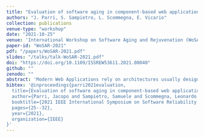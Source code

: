 ```yaml
---
title: "Evaluation of software aging in component-based web applications subject to soft errors over time"
authors: "J. Parri, S. Sampietro, L. Scommegna, E. Vicario"
collection: publications
venue-type: "workshop"
date: "2021-10-25"
venue: 'International Workshop on Software Aging and Rejuvenation (WoSAR)'
paper-id: "WoSAR-2021"
pdf: "/papers/WoSAR-2021.pdf"
slides: "/talks/talk-WoSAR-2021.pdf"
doi: "https://doi.org/10.1109/ISSREW53611.2021.00040"
github: ""
zenodo: ""
abstract: 'Modern Web Applications rely on architectures usually designed with modular software components whose behaviour is shaped over fundamental principles and characteristics of the HTTP protocol. Dependency Injection frameworks support designers and developers in the automated management of components lifecycle, binding them to predefined scopes, thus delegating to an outer and independent participant the responsibility of creation, destruction and inter-dependencies definition of runtime instances. In this way, different scopes configurations implicitly act as different software micro-rejuvenation policies, emphasising the importance of choices in the assignment of component scopes; while supporting the stateful behaviour in data-retention mechanism, wider scopes may majorly expose in-memory components to software aging processes. We report a practical experience illustrating how the memory maintained in the business logic of a Web Application may give space to aging processes affecting the runtime behaviour of a stateful web application, and we show how this threat is contrasted by micro-rejuvenation at component level implemented by the container under different assignment strategies for components scopes. To this end, we propose an accelerated testing approach relying on a fault injection process that executes an event-driven simulation of arising soft errors over time. Experimentation on an exemplary web application implemented on the stack of Java Enterprise Edition show how manifestation, correction, and propagation of errors are conditioned by different scopes assigned to components by the software developer.'
bibtex: '@inproceedings{parri2021evaluation,
  title={Evaluation of software aging in component-based web applications subject to soft errors over time},
  author={Parri, Jacopo and Sampietro, Samuele and Scommegna, Leonardo and Vicario, Enrico},
  booktitle={2021 IEEE International Symposium on Software Reliability Engineering Workshops (ISSREW)},
  pages={25--32},
  year={2021},
  organization={IEEE}
}'
---
```


